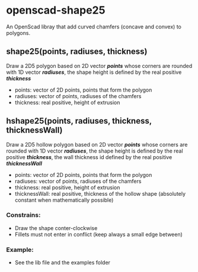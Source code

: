 # openscad-shape25
An OpenScad libray that add curved chamfers (concave and convex) to polygons.
## shape25(points, radiuses, thickness)
Draw a 2D5 polygon based on 2D vector ***points*** whose corners are rounded with 1D vector ***radiuses***, the shape height is defined by the real positive ***thickness***
  - points: vector of 2D points, points that form the polygon
  - radiuses: vector of points, radiuses of the chamfers
  - thickness: real positive, height of extrusion

## hshape25(points, radiuses, thickness, thicknessWall)
Draw a 2D5 hollow polygon based on 2D vector ***points*** whose corners are rounded with 1D vector ***radiuses***, the shape height is defined by the real positive ***thickness***, the wall thickness id defined by the real positive ***thicknessWall***
  - points: vector of 2D points, points that form the polygon
  - radiuses: vector of points, radiuses of the chamfers
  - thickness: real positive, height of extrusion
  - thicknessWall: real positive, thickness of the hollow shape (absolutely constant when mathematically possible)
### Constrains:
  - Draw the shape conter-clockwise
  - Fillets must not enter in conflict (keep always a small edge between)
### Example:
- See the lib file and the examples folder
